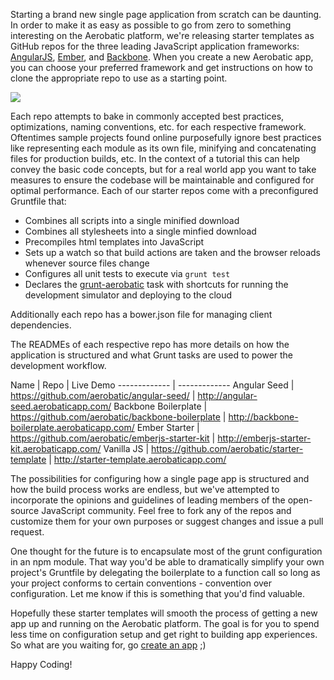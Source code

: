 <meta id="blogShortUrl" value="http://bit.ly/1rb6RTo">
<meta id="blogAuthorBio" value="David Von Lehman is co-founder of Aerobatic. He oftentimes has visions of JavaScript, cloud platforms, and single page applications dancing in his head. Reach him at @davidvlsea or david@aerobatic.io">

Starting a brand new single page application from scratch can be daunting. In order to make it as easy as possible to go from zero to something interesting on the Aerobatic platform, we're releasing starter templates as GitHub repos for the three leading JavaScript application frameworks: [AngularJS](https://www.angularjs.org), [Ember](http://emberjs.com), and [Backbone](http://backbone.js). When you create a new Aerobatic app, you can choose your preferred framework and get instructions on how to clone the appropriate repo to use as a starting point.

<img class="img-responsive" src="https://s3-us-west-2.amazonaws.com/aerobatic-media/aerobatic-starter-template-screenshot.png">

Each repo attempts to bake in commonly accepted best practices, optimizations, naming conventions, etc. for each respective framework. Oftentimes sample projects found online purposefully ignore best practices like representing each module as its own file, minifying and concatenating files for production builds, etc. In the context of a tutorial this can help convey the basic code concepts, but for a real world app you want to take measures to ensure the codebase will be maintainable and configured for optimal performance. Each of our starter repos come with a preconfigured Gruntfile that:
* Combines all scripts into a single minified download
* Combines all stylesheets into a single minfied download
* Precompiles html templates into JavaScript
* Sets up a watch so that build actions are taken and the browser reloads whenever source files change
* Configures all unit tests to execute via `grunt test`
* Declares the [grunt-aerobatic](https://www.npmjs.org/package/grunt-aerobatic) task with shortcuts for running the development simulator and deploying to the cloud

Additionally each repo has a bower.json file for managing client dependencies.

The READMEs of each respective repo has more details on how the application is structured and what Grunt tasks are used to power the development workflow.

Name  | Repo | Live Demo
------------- | -------------
Angular Seed  | https://github.com/aerobatic/angular-seed/ | http://angular-seed.aerobaticapp.com/
Backbone Boilerplate | https://github.com/aerobatic/backbone-boilerplate | http://backbone-boilerplate.aerobaticapp.com/
Ember Starter | https://github.com/aerobatic/emberjs-starter-kit | http://emberjs-starter-kit.aerobaticapp.com/
Vanilla JS | https://github.com/aerobatic/starter-template | http://starter-template.aerobaticapp.com/


The possibilities for configuring how a single page app is structured and how the build process works are endless, but we've attempted to incorporate the opinions and guidelines of leading members of the open-source JavaScript community. Feel free to fork any of the repos and customize them for your own purposes or suggest changes and issue a pull request.

One thought for the future is to encapsulate most of the grunt configuration in an npm module. That way you'd be able to dramatically simplify your own project's Gruntfile by delegating the boilerplate to a function call so long as your project conforms to certain conventions - convention over configuration. Let me know if this is something that you'd find valuable.

Hopefully these starter templates will smooth the process of getting a new app up and running on the Aerobatic platform. The goal is for you to spend less time on configuration setup and get right to building app experiences. So what are you waiting for, go [create an app](https://aerobaticapp.com/auth/github) ;)

Happy Coding!

